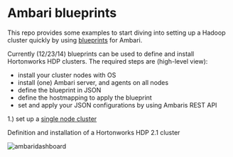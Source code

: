 # Ambari blueprints

This repo provides some examples to start diving
into setting up a Hadoop cluster quickly by using
[blueprints](https://cwiki.apache.org/confluence/display/AMBARI/Blueprints) for Ambari.

Currently (12/23/14) blueprints can be used to define and install
Hortonworks HDP clusters. The required steps are (high-level view):
* install your cluster nodes with OS
* install (one) Ambari server, and agents on all nodes
* define the blueprint in JSON
* define the hostmapping to apply the blueprint
* set and apply your JSON configurations by using Ambaris REST API


1.) set up a [single node cluster](https://github.com/gkoenig/ambari-blueprints/tree/master/single-node-cluster)

Definition and installation of a Hortonworks HDP 2.1 cluster

![ambaridashboard](https://cloud.githubusercontent.com/assets/50473/5542652/6145a324-8ae9-11e4-87ea-d9492e29d7f5.png)
